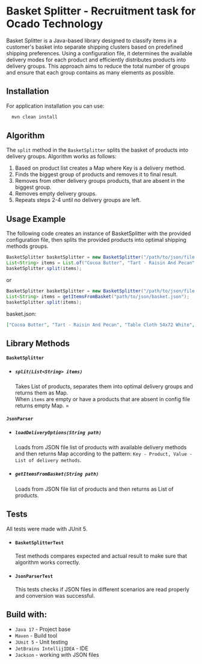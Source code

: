 # Basket Splitter - Recruitment task for Ocado Technology
Basket Splitter is a Java-based library designed to classify items in a customer's basket into separate shipping clusters based on predefined shipping preferences. Using a configuration file, it determines the available delivery modes for each product and efficiently distributes products into delivery groups. This approach aims to reduce the total number of groups and ensure that each group contains as many elements as possible.
## Installation
For application installation you can use:
```bash
  mvn clean install
```
## Algorithm
The `split` method in the `BasketSplitter` splits the basket of products into delivery groups. Algorithm works as follows:
1. Based on product list creates a Map where Key is a delivery method.
2. Finds the biggest group of products and removes it to final result.
3. Removes from other delivery groups products, that are absent in the biggest group.
4. Removes empty delivery groups.
5. Repeats steps 2-4 until no delivery groups are left.
## Usage Example
The following code creates an instance of BasketSplitter with the provided configuration file, then splits the provided products into optimal shipping methods groups.
```java
BasketSplitter basketSplitter = new BasketSplitter("/path/to/json/file.json");  
List<String> items = List.of("Cocoa Butter", "Tart - Raisin And Pecan", "Table Cloth 54x72 White", "Flower - Daisies", "Fond - Chocolate", "Cookies - Englishbay Wht");
basketSplitter.split(items);
```
or
```java
BasketSplitter basketSplitter = new BasketSplitter("/path/to/json/file.json");  
List<String> items = getItemsFromBasket("path/to/json/basket.json");
basketSplitter.split(items);
```
basket.json:
```json
["Cocoa Butter", "Tart - Raisin And Pecan", "Table Cloth 54x72 White", "Flower - Daisies", "Fond - Chocolate", "Cookies - Englishbay Wht"]
```
## Library Methods
#### `BasketSplitter`
 - ##### `split(List<String> items)`
   Takes List of products, separates them into optimal delivery groups and returns them as Map.\
   When `items` are empty or have a products that are absent in config file returns empty Map. =
#### `JsonParser`
 - ##### `loadDeliveryOptions(String path)`
   Loads from JSON file list of products with available delivery methods and then returns Map according to the pattern: `Key - Product, Value - List of delivery methods`.
 - ##### `getItemsFromBasket(String path)`
   Loads from JSON file list of products and then returns as List of products.
## Tests
All tests were made with JUnit 5.
 - #### `BasketSplitterTest`
   Test methods compares expected and actual result to make sure that algorithm works correctly.
- #### `JsonParserTest`
  This tests checks if JSON files in different scenarios are read properly and conversion was successful.
## Build with:
- `Java 17` - Project base
- `Maven` - Build tool
- `JUnit 5` - Unit testing
- `JetBrains IntellijIDEA` - IDE
- `Jackson` - working with JSON files

